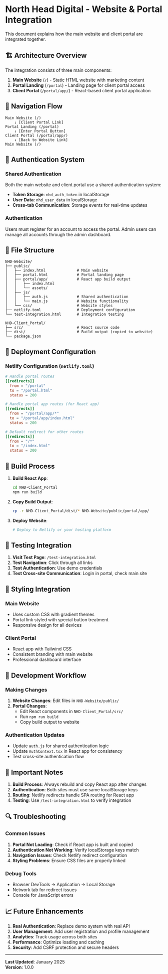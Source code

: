 # North Head Digital - Website & Portal Integration

This document explains how the main website and client portal are integrated together.

## 🏗️ Architecture Overview

The integration consists of three main components:

1. **Main Website** (`/`) - Static HTML website with marketing content
2. **Portal Landing** (`/portal`) - Landing page for client portal access
3. **Client Portal** (`/portal/app/`) - React-based client portal application

## 🔗 Navigation Flow

```
Main Website (/) 
    ↓ [Client Portal Link]
Portal Landing (/portal)
    ↓ [Enter Portal Button]
Client Portal (/portal/app/)
    ↓ [Back to Website Link]
Main Website (/)
```

## 🔐 Authentication System

### Shared Authentication
Both the main website and client portal use a shared authentication system:

- **Token Storage**: `nhd_auth_token` in localStorage
- **User Data**: `nhd_user_data` in localStorage
- **Cross-tab Communication**: Storage events for real-time updates

### Authentication
Users must register for an account to access the portal. Admin users can manage all accounts through the admin dashboard.

## 📁 File Structure

```
NHD-Website/
├── public/
│   ├── index.html              # Main website
│   ├── portal.html             # Portal landing page
│   ├── portal/app/             # React app build output
│   │   ├── index.html
│   │   └── assets/
│   ├── js/
│   │   ├── auth.js             # Shared authentication
│   │   └── main.js             # Website functionality
│   └── css/                    # Website styles
├── netlify.toml                # Deployment configuration
└── test-integration.html       # Integration testing

NHD-Client_Portal/
├── src/                        # React source code
├── dist/                       # Build output (copied to website)
└── package.json
```

## 🚀 Deployment Configuration

### Netlify Configuration (`netlify.toml`)

```toml
# Handle portal routes
[[redirects]]
  from = "/portal"
  to = "/portal.html"
  status = 200

# Handle portal app routes (for React app)
[[redirects]]
  from = "/portal/app/*"
  to = "/portal/app/index.html"
  status = 200

# Default redirect for other routes
[[redirects]]
  from = "/*"
  to = "/index.html"
  status = 200
```

## 🔄 Build Process

1. **Build React App**:
   ```bash
   cd NHD-Client_Portal
   npm run build
   ```

2. **Copy Build Output**:
   ```bash
   cp -r NHD-Client_Portal/dist/* NHD-Website/public/portal/app/
   ```

3. **Deploy Website**:
   ```bash
   # Deploy to Netlify or your hosting platform
   ```

## 🧪 Testing Integration

1. **Visit Test Page**: `/test-integration.html`
2. **Test Navigation**: Click through all links
3. **Test Authentication**: Use demo credentials
4. **Test Cross-site Communication**: Login in portal, check main site

## 🎨 Styling Integration

### Main Website
- Uses custom CSS with gradient themes
- Portal link styled with special button treatment
- Responsive design for all devices

### Client Portal
- React app with Tailwind CSS
- Consistent branding with main website
- Professional dashboard interface

## 🔧 Development Workflow

### Making Changes

1. **Website Changes**: Edit files in `NHD-Website/public/`
2. **Portal Changes**: 
   - Edit React components in `NHD-Client_Portal/src/`
   - Run `npm run build`
   - Copy build output to website

### Authentication Updates

- Update `auth.js` for shared authentication logic
- Update `AuthContext.tsx` in React app for consistency
- Test cross-site authentication flow

## 🚨 Important Notes

1. **Build Process**: Always rebuild and copy React app after changes
2. **Authentication**: Both sites must use same localStorage keys
3. **Routing**: Netlify redirects handle SPA routing for React app
4. **Testing**: Use `/test-integration.html` to verify integration

## 🔍 Troubleshooting

### Common Issues

1. **Portal Not Loading**: Check if React app is built and copied
2. **Authentication Not Working**: Verify localStorage keys match
3. **Navigation Issues**: Check Netlify redirect configuration
4. **Styling Problems**: Ensure CSS files are properly linked

### Debug Tools

- Browser DevTools → Application → Local Storage
- Network tab for redirect issues
- Console for JavaScript errors

## 📈 Future Enhancements

1. **Real Authentication**: Replace demo system with real API
2. **User Management**: Add user registration and profile management
3. **Analytics**: Track usage across both sites
4. **Performance**: Optimize loading and caching
5. **Security**: Add CSRF protection and secure headers

---

**Last Updated**: January 2025  
**Version**: 1.0.0
